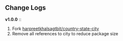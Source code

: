 Change Logs
---------------

**v1.0.0** :: 
1. Fork [harpreetkhalsagtbit/country-state-city](https://github.com/harpreetkhalsagtbit/country-state-city)
2. Remove all references to city to reduce package size